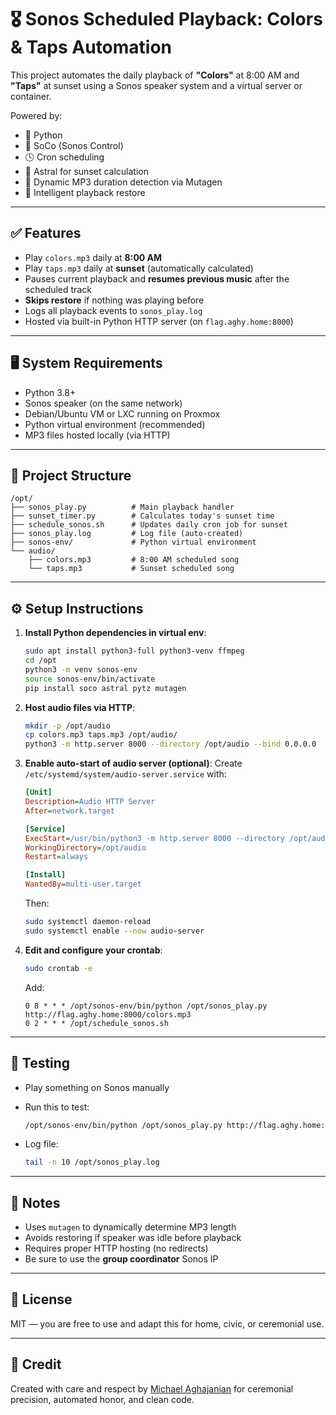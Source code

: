 # 🎖️ Sonos Scheduled Playback: Colors & Taps Automation

This project automates the daily playback of **"Colors"** at 8:00 AM and **"Taps"** at sunset using a Sonos speaker system and a virtual server or container.

Powered by:
- 🐍 Python
- 📡 SoCo (Sonos Control)
- 🕓 Cron scheduling
- 🌇 Astral for sunset calculation
- 📁 Dynamic MP3 duration detection via Mutagen
- 🧠 Intelligent playback restore

---

## ✅ Features

- Play `colors.mp3` daily at **8:00 AM**
- Play `taps.mp3` daily at **sunset** (automatically calculated)
- Pauses current playback and **resumes previous music** after the scheduled track
- **Skips restore** if nothing was playing before
- Logs all playback events to `sonos_play.log`
- Hosted via built-in Python HTTP server (on `flag.aghy.home:8000`)

---

## 🖥️ System Requirements

- Python 3.8+
- Sonos speaker (on the same network)
- Debian/Ubuntu VM or LXC running on Proxmox
- Python virtual environment (recommended)
- MP3 files hosted locally (via HTTP)

---

## 📁 Project Structure

```
/opt/
├── sonos_play.py          # Main playback handler
├── sunset_timer.py        # Calculates today's sunset time
├── schedule_sonos.sh      # Updates daily cron job for sunset
├── sonos_play.log         # Log file (auto-created)
├── sonos-env/             # Python virtual environment
└── audio/
    ├── colors.mp3         # 8:00 AM scheduled song
    └── taps.mp3           # Sunset scheduled song
```



---

## ⚙️ Setup Instructions

1. **Install Python dependencies in virtual env**:
    ```bash
    sudo apt install python3-full python3-venv ffmpeg
    cd /opt
    python3 -m venv sonos-env
    source sonos-env/bin/activate
    pip install soco astral pytz mutagen
    ```

2. **Host audio files via HTTP**:
    ```bash
    mkdir -p /opt/audio
    cp colors.mp3 taps.mp3 /opt/audio/
    python3 -m http.server 8000 --directory /opt/audio --bind 0.0.0.0
    ```

3. **Enable auto-start of audio server (optional)**:
    Create `/etc/systemd/system/audio-server.service` with:
    ```ini
    [Unit]
    Description=Audio HTTP Server
    After=network.target

    [Service]
    ExecStart=/usr/bin/python3 -m http.server 8000 --directory /opt/audio --bind 0.0.0.0
    WorkingDirectory=/opt/audio
    Restart=always

    [Install]
    WantedBy=multi-user.target
    ```

    Then:
    ```bash
    sudo systemctl daemon-reload
    sudo systemctl enable --now audio-server
    ```

4. **Edit and configure your crontab**:
    ```bash
    sudo crontab -e
    ```

    Add:
    ```cron
    0 8 * * * /opt/sonos-env/bin/python /opt/sonos_play.py http://flag.aghy.home:8000/colors.mp3
    0 2 * * * /opt/schedule_sonos.sh
    ```

---

## 🧪 Testing

- Play something on Sonos manually
- Run this to test:
    ```bash
    /opt/sonos-env/bin/python /opt/sonos_play.py http://flag.aghy.home:8000/colors.mp3
    ```

- Log file:
    ```bash
    tail -n 10 /opt/sonos_play.log
    ```

---

## 📌 Notes

- Uses `mutagen` to dynamically determine MP3 length
- Avoids restoring if speaker was idle before playback
- Requires proper HTTP hosting (no redirects)
- Be sure to use the **group coordinator** Sonos IP

---

## 📄 License

MIT — you are free to use and adapt this for home, civic, or ceremonial use.

---

## 🫡 Credit

Created with care and respect by [Michael Aghajanian](https://github.com/agster27) for ceremonial precision, automated honor, and clean code.

